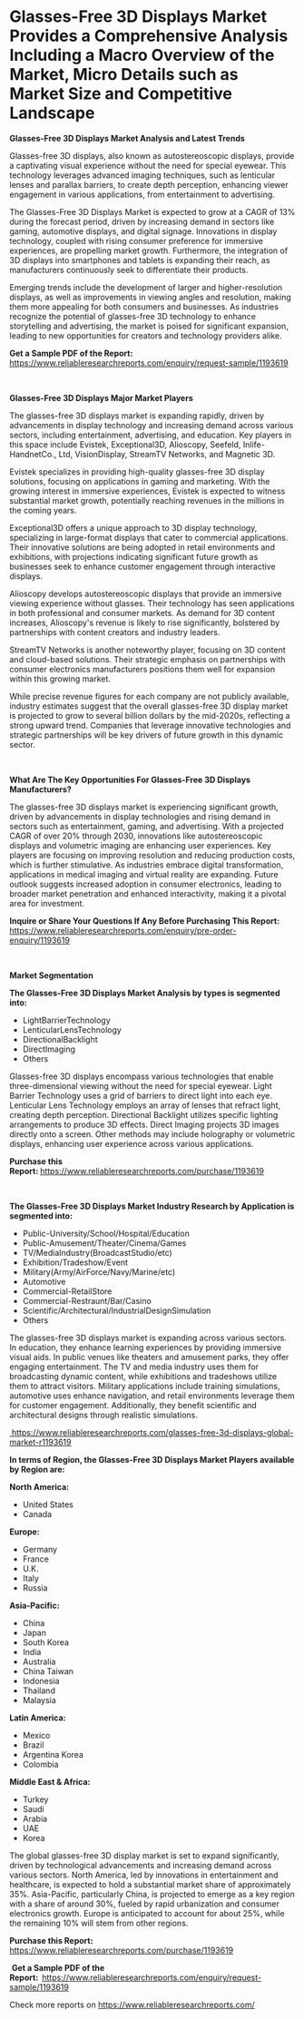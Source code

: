 <p><h1>Glasses-Free 3D Displays Market Provides a Comprehensive Analysis Including a Macro Overview of the Market, Micro Details such as Market Size and Competitive Landscape</h1></p><p><strong>Glasses-Free 3D Displays Market Analysis and Latest Trends</strong></p>
<p><p>Glasses-free 3D displays, also known as autostereoscopic displays, provide a captivating visual experience without the need for special eyewear. This technology leverages advanced imaging techniques, such as lenticular lenses and parallax barriers, to create depth perception, enhancing viewer engagement in various applications, from entertainment to advertising. </p><p>The Glasses-Free 3D Displays Market is expected to grow at a CAGR of 13% during the forecast period, driven by increasing demand in sectors like gaming, automotive displays, and digital signage. Innovations in display technology, coupled with rising consumer preference for immersive experiences, are propelling market growth. Furthermore, the integration of 3D displays into smartphones and tablets is expanding their reach, as manufacturers continuously seek to differentiate their products. </p><p>Emerging trends include the development of larger and higher-resolution displays, as well as improvements in viewing angles and resolution, making them more appealing for both consumers and businesses. As industries recognize the potential of glasses-free 3D technology to enhance storytelling and advertising, the market is poised for significant expansion, leading to new opportunities for creators and technology providers alike.</p></p>
<p><strong>Get a Sample PDF of the Report:&nbsp;</strong> <a href="https://www.reliableresearchreports.com/enquiry/request-sample/1193619?utm_campaign=1720&utm_medium=2&utm_source=Github&utm_content=ia&utm_term=22032025&utm_id=glasses-free-3d-displays">https://www.reliableresearchreports.com/enquiry/request-sample/1193619</a></p>
<p>&nbsp;</p>
<p><strong>Glasses-Free 3D Displays Major Market Players</strong></p>
<p><p>The glasses-free 3D displays market is expanding rapidly, driven by advancements in display technology and increasing demand across various sectors, including entertainment, advertising, and education. Key players in this space include Evistek, Exceptional3D, Alioscopy, Seefeld, Inlife-HandnetCo., Ltd, VisionDisplay, StreamTV Networks, and Magnetic 3D.</p><p>Evistek specializes in providing high-quality glasses-free 3D display solutions, focusing on applications in gaming and marketing. With the growing interest in immersive experiences, Evistek is expected to witness substantial market growth, potentially reaching revenues in the millions in the coming years.</p><p>Exceptional3D offers a unique approach to 3D display technology, specializing in large-format displays that cater to commercial applications. Their innovative solutions are being adopted in retail environments and exhibitions, with projections indicating significant future growth as businesses seek to enhance customer engagement through interactive displays.</p><p>Alioscopy develops autostereoscopic displays that provide an immersive viewing experience without glasses. Their technology has seen applications in both professional and consumer markets. As demand for 3D content increases, Alioscopy's revenue is likely to rise significantly, bolstered by partnerships with content creators and industry leaders.</p><p>StreamTV Networks is another noteworthy player, focusing on 3D content and cloud-based solutions. Their strategic emphasis on partnerships with consumer electronics manufacturers positions them well for expansion within this growing market. </p><p>While precise revenue figures for each company are not publicly available, industry estimates suggest that the overall glasses-free 3D display market is projected to grow to several billion dollars by the mid-2020s, reflecting a strong upward trend. Companies that leverage innovative technologies and strategic partnerships will be key drivers of future growth in this dynamic sector.</p></p>
<p>&nbsp;</p>
<p><strong>What Are The Key Opportunities For Glasses-Free 3D Displays Manufacturers?</strong></p>
<p><p>The glasses-free 3D displays market is experiencing significant growth, driven by advancements in display technologies and rising demand in sectors such as entertainment, gaming, and advertising. With a projected CAGR of over 20% through 2030, innovations like autostereoscopic displays and volumetric imaging are enhancing user experiences. Key players are focusing on improving resolution and reducing production costs, which is further stimulative. As industries embrace digital transformation, applications in medical imaging and virtual reality are expanding. Future outlook suggests increased adoption in consumer electronics, leading to broader market penetration and enhanced interactivity, making it a pivotal area for investment.</p></p>
<p><strong>Inquire or Share Your Questions If Any Before Purchasing This Report:</strong> <a href="https://www.reliableresearchreports.com/enquiry/pre-order-enquiry/1193619?utm_campaign=1720&utm_medium=2&utm_source=Github&utm_content=ia&utm_term=22032025&utm_id=glasses-free-3d-displays">https://www.reliableresearchreports.com/enquiry/pre-order-enquiry/1193619</a></p>
<p>&nbsp;</p>
<p><strong>Market Segmentation</strong></p>
<p><strong>The Glasses-Free 3D Displays Market Analysis by types is segmented into:</strong></p>
<p><ul><li>LightBarrierTechnology</li><li>LenticularLensTechnology</li><li>DirectionalBacklight</li><li>DirectImaging</li><li>Others</li></ul></p>
<p><p>Glasses-free 3D displays encompass various technologies that enable three-dimensional viewing without the need for special eyewear. Light Barrier Technology uses a grid of barriers to direct light into each eye. Lenticular Lens Technology employs an array of lenses that refract light, creating depth perception. Directional Backlight utilizes specific lighting arrangements to produce 3D effects. Direct Imaging projects 3D images directly onto a screen. Other methods may include holography or volumetric displays, enhancing user experience across various applications.</p></p>
<p><strong>Purchase this Report:&nbsp;</strong><a href="https://www.reliableresearchreports.com/purchase/1193619?utm_campaign=1720&utm_medium=2&utm_source=Github&utm_content=ia&utm_term=22032025&utm_id=glasses-free-3d-displays">https://www.reliableresearchreports.com/purchase/1193619</a></p>
<p>&nbsp;</p>
<p><strong>The Glasses-Free 3D Displays Market Industry Research by Application is segmented into:</strong></p>
<p><ul><li>Public-University/School/Hospital/Education</li><li>Public-Amusement/Theater/Cinema/Games</li><li>TV/MediaIndustry(BroadcastStudio/etc)</li><li>Exhibition/Tradeshow/Event</li><li>Military(Army/AirForce/Navy/Marine/etc)</li><li>Automotive</li><li>Commercial-RetailStore</li><li>Commercial-Restraunt/Bar/Casino</li><li>Scientific/Architectural/IndustrialDesignSimulation</li><li>Others</li></ul></p>
<p><p>The glasses-free 3D displays market is expanding across various sectors. In education, they enhance learning experiences by providing immersive visual aids. In public venues like theaters and amusement parks, they offer engaging entertainment. The TV and media industry uses them for broadcasting dynamic content, while exhibitions and tradeshows utilize them to attract visitors. Military applications include training simulations, automotive uses enhance navigation, and retail environments leverage them for customer engagement. Additionally, they benefit scientific and architectural designs through realistic simulations.</p></p>
<p><a href="https://www.reliableresearchreports.com/glasses-free-3d-displays-global-market-r1193619?utm_campaign=1720&utm_medium=2&utm_source=Github&utm_content=ia&utm_term=22032025&utm_id=glasses-free-3d-displays">&nbsp;https://www.reliableresearchreports.com/glasses-free-3d-displays-global-market-r1193619</a></p>
<p><strong>In terms of Region, the Glasses-Free 3D Displays Market Players available by Region are:</strong></p>
<p>
    <p> <strong> North America: </strong>
        <ul>
            <li>United States</li>
            <li>Canada</li>
        </ul>
        </p> 
    <p> <strong> Europe: </strong>
        <ul>
            <li>Germany</li>
            <li>France</li>
            <li>U.K.</li>
            <li>Italy</li>
            <li>Russia</li>
        </ul>
        </p> 
    <p> <strong> Asia-Pacific: </strong>
        <ul>
            <li>China</li>
            <li>Japan</li>
            <li>South Korea</li>
            <li>India</li>
            <li>Australia</li>
            <li>China Taiwan</li>
            <li>Indonesia</li>
            <li>Thailand</li>
            <li>Malaysia</li>
        </ul>
        </p> 
    <p> <strong> Latin America: </strong>
        <ul>
            <li>Mexico</li>
            <li>Brazil</li>
            <li>Argentina Korea</li>
            <li>Colombia</li>
        </ul>
        </p> 
    <p> <strong> Middle East & Africa: </strong>
        <ul>
            <li>Turkey</li>
            <li>Saudi</li>
            <li>Arabia</li>
            <li>UAE</li>
            <li>Korea</li>
        </ul>
    </p>
    </p>
<p><p>The global glasses-free 3D display market is set to expand significantly, driven by technological advancements and increasing demand across various sectors. North America, led by innovations in entertainment and healthcare, is expected to hold a substantial market share of approximately 35%. Asia-Pacific, particularly China, is projected to emerge as a key region with a share of around 30%, fueled by rapid urbanization and consumer electronics growth. Europe is anticipated to account for about 25%, while the remaining 10% will stem from other regions.</p></p>
<p><strong>Purchase this Report: </strong><a href="https://www.reliableresearchreports.com/purchase/1193619?utm_campaign=1720&utm_medium=2&utm_source=Github&utm_content=ia&utm_term=22032025&utm_id=glasses-free-3d-displays">https://www.reliableresearchreports.com/purchase/1193619</a></p>
<p>&nbsp;<strong>Get a Sample PDF of the Report:&nbsp;&nbsp;</strong><a href="https://www.reliableresearchreports.com/enquiry/request-sample/1193619?utm_campaign=1720&utm_medium=2&utm_source=Github&utm_content=ia&utm_term=22032025&utm_id=glasses-free-3d-displays">https://www.reliableresearchreports.com/enquiry/request-sample/1193619</a></p>
<p><strong></strong></p>
<p>Check more reports on <a href="https://www.reliableresearchreports.com/?utm_campaign=1720&utm_medium=2&utm_source=Github&utm_content=ia&utm_term=22032025&utm_id=glasses-free-3d-displays">https://www.reliableresearchreports.com/</a></p>